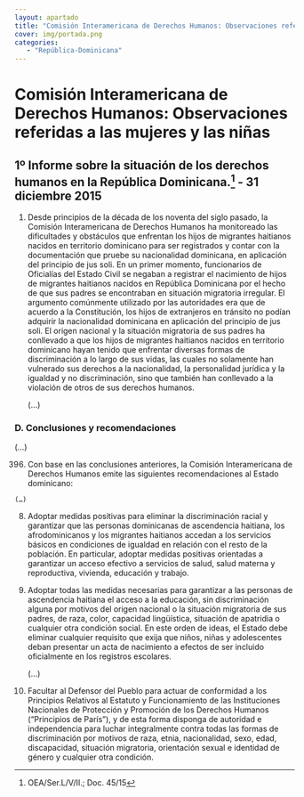```yaml
---
layout: apartado
title: "Comisión Interamericana de Derechos Humanos: Observaciones referidas a las mujeres y las niñas"
cover: img/portada.png
categories:
   - "República-Dominicana"
---
```


# Comisión Interamericana de Derechos Humanos: Observaciones referidas a las mujeres y las niñas

## 1º Informe sobre la situación de los derechos humanos en la República Dominicana.[^835] - 31 diciembre 2015

1. Desde principios de la década de los noventa del siglo pasado, la
Comisión Interamericana de Derechos Humanos ha monitoreado las dificultades
y obstáculos que enfrentan los hijos de migrantes haitianos nacidos en
territorio dominicano para ser registrados y contar con la documentación
que pruebe su nacionalidad dominicana, en aplicación del principio de jus
soli. En un primer momento, funcionarios de Oficialías del Estado Civil se
negaban a registrar el nacimiento de hijos de migrantes haitianos nacidos
en República Dominicana por el hecho de que sus padres se encontraban en
situación migratoria irregular. El argumento comúnmente utilizado por las
autoridades era que de acuerdo a la Constitución, los hijos de extranjeros
en tránsito no podían adquirir la nacionalidad dominicana en aplicación del
principio de jus soli. El origen nacional y la situación migratoria de sus
padres ha conllevado a que los hijos de migrantes haitianos nacidos en
territorio dominicano hayan tenido que enfrentar diversas formas de
discriminación a lo largo de sus vidas, las cuales no solamente han
vulnerado sus derechos a la nacionalidad, la personalidad jurídica y la
igualdad y no discriminación, sino que también han conllevado a la
violación de otros de sus derechos humanos.

	(…)

### D. Conclusiones y recomendaciones

(…)

396. Con base en las conclusiones anteriores, la Comisión Interamericana de
Derechos Humanos emite las siguientes recomendaciones al Estado dominicano:

	(…)

8. Adoptar medidas positivas para eliminar la discriminación racial y
garantizar que las personas dominicanas de ascendencia haitiana, los
afrodominicanos y los migrantes haitianos accedan a los servicios básicos
en condiciones de igualdad en relación con el resto de la población. En
particular, adoptar medidas positivas orientadas a garantizar un acceso
efectivo a servicios de salud, salud materna y reproductiva, vivienda,
educación y trabajo.

9. Adoptar todas las medidas necesarias para garantizar a las personas de
ascendencia haitiana el acceso a la educación, sin discriminación alguna
por motivos del origen nacional o la situación migratoria de sus padres, de
raza, color, capacidad lingüística, situación de apatridia o cualquier otra
condición social. En este orden de ideas, el Estado debe eliminar cualquier
requisito que exija que niños, niñas y adolescentes deban presentar un acta
de nacimiento a efectos de ser incluido oficialmente en los registros
escolares.

	(…)

14. Facultar al Defensor del Pueblo para actuar de conformidad a los
Principios Relativos al Estatuto y Funcionamiento de las Instituciones
Nacionales de Protección y Promoción de los Derechos Humanos (“Principios
de París”), y de esta forma disponga de autoridad e independencia para
luchar integralmente contra todas las formas de discriminación por motivos
de raza, etnia, nacionalidad, sexo, edad, discapacidad, situación
migratoria, orientación sexual e identidad de género y cualquier otra
condición.

[^835]: OEA/Ser.L/V/II.; Doc. 45/15
